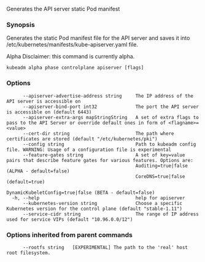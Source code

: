 
Generates the API server static Pod manifest

### Synopsis

Generates the static Pod manifest file for the API server and saves it into /etc/kubernetes/manifests/kube-apiserver.yaml file. 

Alpha Disclaimer: this command is currently alpha.

```
kubeadm alpha phase controlplane apiserver [flags]
```

### Options

```
      --apiserver-advertise-address string     The IP address of the API server is accessible on
      --apiserver-bind-port int32              The port the API server is accessible on (default 6443)
      --apiserver-extra-args mapStringString   A set of extra flags to pass to the API Server or override default ones in form of <flagname>=<value>
      --cert-dir string                        The path where certificates are stored (default "/etc/kubernetes/pki")
      --config string                          Path to kubeadm config file. WARNING: Usage of a configuration file is experimental
      --feature-gates string                   A set of key=value pairs that describe feature gates for various features. Options are:
                                               Auditing=true|false (ALPHA - default=false)
                                               CoreDNS=true|false (default=true)
                                               DynamicKubeletConfig=true|false (BETA - default=false)
  -h, --help                                   help for apiserver
      --kubernetes-version string              Choose a specific Kubernetes version for the control plane (default "stable-1.11")
      --service-cidr string                    The range of IP address used for service VIPs (default "10.96.0.0/12")
```

### Options inherited from parent commands

```
      --rootfs string   [EXPERIMENTAL] The path to the 'real' host root filesystem.
```

